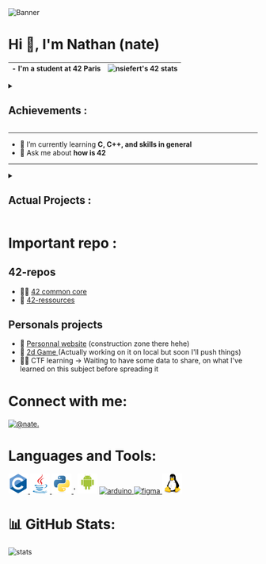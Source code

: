 <img src="./imgs/luffyg5.png" title="Banner">

# Hi 👋, I'm Nathan (nate)

| - I'm a student at 42 Paris | <img src="https://badge.mediaplus.ma/starryblue/nsiefert?1337Badge=off&UM6P=off" alt="nsiefert's 42 stats"/> |
|---|---|

<details>
Presentation - 42 Cursus: </br>
My name is Nathe, and I'm a 42-Paris student ! I'm from the summer 2023 cohort. You'll find here some tutorials for the 42 projects, testers and presentations of the tools you can/have to use at 42 !
<summary> <h2>Achievements : </h2> </summary>
<li> 1st Circle :
<img src="./badges/libftm.png"  title="Libft: 125/100" length="100" width="100"><img src="./badges/get_next_linee.png"  title="GNL: 100/100" length="100" width="100"><img src="./badges/ft_printfe.png"  title="Ft-printf: 100/100" length="100" width="100"><img src="./badges/born2beroote.png"  title="B2B: 110/100" length="100" width="100"> </br>
<li>2nd Circle : <img src="./badges/push_swape.png"  title="Push-swap: 83/100" length="100" width="100"><img src="./badges/minitalkm.png"  title="Minitalk: 125/125" length="100" width="100"><img src="./badges/so_longe.png"  title="So-long : 100/100" length="100" width="100"> </br>
<li>3rd Circle : <img src="./badges/minishellm.png"  title="Minishell : 101/100" length="100" width="100"><img src="./badges/philosophersn.png"  title="Philosophers : 100/100" length="100" width="100"> </br>
<li>4th Circle : <img src="./badges/cub3de.png" title="Cub3d : Incoming" length="100" width="100"> <img src="./badges/netpracticem.png" title="Net Practice: 100/100" length="100" width="100"><img src="./badges/cppe.png" title="CPP : 0/5 Incoming" length="100" width="100">
<li>5th Circle : <img src="./badges/cppe.png" title="CPP : 0/5 Incoming" length="100" width="100"><img src="./badges/ft_irce.png" title="IRC : Incoming" length="100" width="100"><img src="./badges/inceptione.png" title="Inception : Incoming" length="100" width="100">
<li>6th Circle : <img src="./badges/ft_transcendencee.png" title="Transcendance : Incoming" length="100" width="100">
</details>

---
- 🌱 I’m currently learning **C, C++, and skills in general**
- 💬 Ask me about **how is 42**
<!--- - 👨‍💻 All of my projects are available at [https://natesief.github.io/portfolio](https://natesief.github.io/portfolio) -->
---
<details>
<summary><h2> Actual Projects :</h2> </summary>
  - 👨‍💻 [42_common_core](https://github.com/NateSief/42-paris.git)
    TECH USED :

  <img src="https://raw.githubusercontent.com/devicons/devicon/master/icons/c/c-original.svg" alt="c" width="40" height="40"/> </br>

  Currect Advencment :
  - 1st circle : Done
  - 2nd circle : Done (just have to push Minitalk at 125 and repush Push_Swap to get 125)
  - 3rd circle : Done
  - 4st circle : NetPractice done, finishing Cube3d, waiting for starting CPP piscine 
  
  Tools :
  - Libft (The first project a 42 ; a library of basic functions in C. Updating it with everything usefull in my eyes)
  - Vs-Code/Nvim (depending the mood and the project)
  - Github (Learning how to be efficient with Github, and how to use all the functionalities possible)

  Challenges of these projects :
  - Learn new notions in C, C++, Web, IT, ...
  - Finish the CC in less than two years
  - Use all my creativity in the projects that give me liberty in how much I can pimp things (see the 2d game)
  - Help others to go forward and share my knowledges
---
- 👾 [2d_Game](https://github.com/NateSief/2d_game.git) (In the style of Terraria but not Terraria)
     TECH USED :  
  <img src="https://raw.githubusercontent.com/devicons/devicon/master/icons/c/c-original.svg" alt="c" width="40" height="40"/> </br>
  Actual advancment :
  - A 2d basic game, without leaks, where you can move in a defined map to collect items before exiting the map.</br>
  
  To ADD :
  - Map generation, new textures, map modification, player statistics</br>
  
  Tools : 
  - Minilibx (a graphic library provided by 42) </br>
  
  Challenges of the project :
  - Code a game with complex features at the 42 norm (not all the norm, but the big contraints)
  - Don't use a proper game engine, but do everything by myself.

---
<li> 🚧 Personnal website </br>
    TECH USED : 
  <img src = "https://raw.githubusercontent.com/devicons/devicon/master/icons/html5/html5-original.svg" alt="CSS3" widht="40" height="40"> <!--- HTML5-->
  <img src = "https://raw.githubusercontent.com/devicons/devicon/master/icons/css3/css3-original.svg" alt="CSS3" widht="40" height="40"> <!--- CSS-->
  <img src = "https://raw.githubusercontent.com/devicons/devicon/master/icons/javascript/javascript-original.svg" alt="CSS3" widht="40" height="40"> <!--- JS-->
</details>

# Important repo : 
## 42-repos

- 👨‍💻 [42 common core](https://github.com/NateSief/42-paris.git) </br>
- 📖 [42-ressources](https://github.com/NateSief/42-ressources) </br>

## Personals projects
- 🚧 [Personnal website]() (construction zone there hehe)
- 👾 [2d Game ](https://github.com/NateSief/2d_game.git) (Actually working on it on local but soon I'll push things)
- 🥷🏻 CTF learning -> Waiting to have some data to share, on what I've learned on this subject before spreading it


# Connect with me:
<p align="left">
<a href="https://medium.com/@nate." target="blank"><img align="center" src="https://raw.githubusercontent.com/rahuldkjain/github-profile-readme-generator/master/src/images/icons/Social/medium.svg" alt="@nate." height="60" width="80" /></a>
</p>

# Languages and Tools:
<p align="left"> 
<a href="https://www.cprogramming.com/" target="_blank" rel="noreferrer"> <img src="https://raw.githubusercontent.com/devicons/devicon/master/icons/c/c-original.svg" alt="c" width="40" height="40"/> </a>
<a href="https://www.java.com" target="_blank" rel="noreferrer"> <img src="https://raw.githubusercontent.com/devicons/devicon/master/icons/java/java-original.svg" alt="java" width="40" height="40"/> </a>
<a href="https://www.python.org" target="_blank" rel="noreferrer"> <img src="https://raw.githubusercontent.com/devicons/devicon/master/icons/python/python-original.svg" alt="python" width="40" height="40"/> </a>
'
<a href="https://developer.android.com" target="_blank" rel="noreferrer"> <img src="https://raw.githubusercontent.com/devicons/devicon/master/icons/android/android-original-wordmark.svg" alt="android" width="40" height="40"/></a>  
<a href="https://www.arduino.cc/" target="_blank" rel="noreferrer"> <img src="https://cdn.worldvectorlogo.com/logos/arduino-1.svg" alt="arduino" width="40" height="40"/> </a> 
<a href="https://www.figma.com/" target="_blank" rel="noreferrer"> <img src="https://www.vectorlogo.zone/logos/figma/figma-icon.svg" alt="figma" width="40" height="40"/> </a>  
<a href="https://www.linux.org/" target="_blank" rel="noreferrer"> <img src="https://raw.githubusercontent.com/devicons/devicon/master/icons/linux/linux-original.svg" alt="linux" width="40" height="40"/> </a>
</p>

# 📊 GitHub Stats:
![stats](https://github-readme-streak-stats.herokuapp.com/?user=nate.sief&theme=dark&hide_border=false)<br/>
